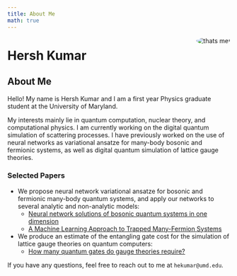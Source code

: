 ```yaml
---
title: About Me
math: true
---
```

<img src="front_facing_pfp.png" style="max-width:20%;min-width:40px;float:right;border-radius: 50%;" alt="thats me!"/>

# Hersh Kumar

## About Me
Hello! My name is Hersh Kumar and I am a first year Physics graduate student at the University of Maryland.

My interests mainly lie in quantum computation, nuclear theory, and computational physics. I am currently working on the digital quantum simulation of scattering processes. I have previously worked on the use of neural networks as variational ansatze for many-body bosonic and fermionic systems, as well as digital quantum simulation of lattice gauge theories.

### Selected Papers
- We propose neural network variational ansatze for bosonic and fermionic many-body quantum systems, and apply our networks to several analytic and non-analytic models:
    - [Neural network solutions of bosonic quantum systems in one dimension](https://journals.aps.org/prc/abstract/10.1103/PhysRevC.109.034004) 
    - [A Machine Learning Approach to Trapped Many-Fermion Systems](https://arxiv.org/abs/2410.17383)
- We produce an estimate of the entangling gate cost for the simulation of lattice gauge theories on quantum computers: 
    - [How many quantum gates do gauge theories require?](https://journals.aps.org/prd/abstract/10.1103/PhysRevD.106.094504)

If you have any questions, feel free to reach out to me at `hekumar@umd.edu`.
